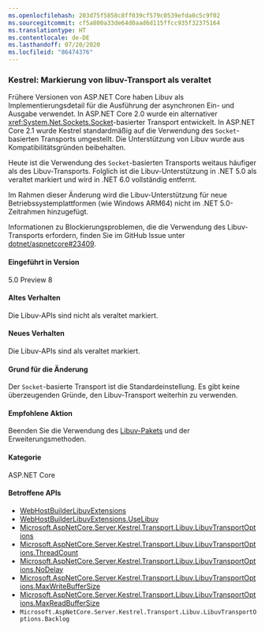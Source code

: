 ```yaml
---
ms.openlocfilehash: 203d75f5858c8ff039cf579c0539efda0c5c9f02
ms.sourcegitcommit: cf5a800a33de64d0aad6d115ffcc935f32375164
ms.translationtype: HT
ms.contentlocale: de-DE
ms.lasthandoff: 07/20/2020
ms.locfileid: "86474376"
---
```

### <a name="kestrel-libuv-transport-marked-as-obsolete"></a>Kestrel: Markierung von libuv-Transport als veraltet

Frühere Versionen von ASP.NET Core haben Libuv als Implementierungsdetail für die Ausführung der asynchronen Ein- und Ausgabe verwendet. In ASP.NET Core 2.0 wurde ein alternativer <xref:System.Net.Sockets.Socket>-basierter Transport entwickelt. In ASP.NET Core 2.1 wurde Kestrel standardmäßig auf die Verwendung des `Socket`-basierten Transports umgestellt. Die Unterstützung von Libuv wurde aus Kompatibilitätsgründen beibehalten.

Heute ist die Verwendung des `Socket`-basierten Transports weitaus häufiger als des Libuv-Transports. Folglich ist die Libuv-Unterstützung in .NET 5.0 als veraltet markiert und wird in .NET 6.0 vollständig entfernt.

Im Rahmen dieser Änderung wird die Libuv-Unterstützung für neue Betriebssystemplattformen (wie Windows ARM64) nicht im .NET 5.0-Zeitrahmen hinzugefügt.

Informationen zu Blockierungsproblemen, die die Verwendung des Libuv-Transports erfordern, finden Sie im GitHub Issue unter [dotnet/aspnetcore#23409](https://github.com/dotnet/aspnetcore/issues/23409).

#### <a name="version-introduced"></a>Eingeführt in Version

5.0 Preview 8

#### <a name="old-behavior"></a>Altes Verhalten

Die Libuv-APIs sind nicht als veraltet markiert.

#### <a name="new-behavior"></a>Neues Verhalten

Die Libuv-APIs sind als veraltet markiert.

#### <a name="reason-for-change"></a>Grund für die Änderung

Der `Socket`-basierte Transport ist die Standardeinstellung. Es gibt keine überzeugenden Gründe, den Libuv-Transport weiterhin zu verwenden.

#### <a name="recommended-action"></a>Empfohlene Aktion

Beenden Sie die Verwendung des [Libuv-Pakets](https://www.nuget.org/packages/Libuv) und der Erweiterungsmethoden.

#### <a name="category"></a>Kategorie

ASP.NET Core

#### <a name="affected-apis"></a>Betroffene APIs

- [WebHostBuilderLibuvExtensions](/dotnet/api/microsoft.aspnetcore.hosting.webhostbuilderlibuvextensions?view=aspnetcore-3.0)
- [WebHostBuilderLibuvExtensions.UseLibuv](/dotnet/api/microsoft.aspnetcore.hosting.webhostbuilderlibuvextensions.uselibuv?view=aspnetcore-3.0)
- [Microsoft.AspNetCore.Server.Kestrel.Transport.Libuv.LibuvTransportOptions](/dotnet/api/microsoft.aspnetcore.server.kestrel.transport.libuv.libuvtransportoptions?view=aspnetcore-3.0)
- [Microsoft.AspNetCore.Server.Kestrel.Transport.Libuv.LibuvTransportOptions.ThreadCount](/dotnet/api/microsoft.aspnetcore.server.kestrel.transport.libuv.libuvtransportoptions.threadcount?view=aspnetcore-3.0)
- [Microsoft.AspNetCore.Server.Kestrel.Transport.Libuv.LibuvTransportOptions.NoDelay](/dotnet/api/microsoft.aspnetcore.server.kestrel.transport.libuv.libuvtransportoptions.nodelay?view=aspnetcore-3.0)
- [Microsoft.AspNetCore.Server.Kestrel.Transport.Libuv.LibuvTransportOptions.MaxWriteBufferSize](/dotnet/api/microsoft.aspnetcore.server.kestrel.transport.libuv.libuvtransportoptions.maxwritebuffersize?view=aspnetcore-3.0)
- [Microsoft.AspNetCore.Server.Kestrel.Transport.Libuv.LibuvTransportOptions.MaxReadBufferSize](/dotnet/api/microsoft.aspnetcore.server.kestrel.transport.libuv.libuvtransportoptions.maxreadbuffersize?view=aspnetcore-3.0)
- `Microsoft.AspNetCore.Server.Kestrel.Transport.Libuv.LibuvTransportOptions.Backlog`

<!-- 

#### Affected APIs

- `T:Microsoft.AspNetCore.Hosting.WebHostBuilderLibuvExtensions`
- `Overload:Microsoft.AspNetCore.Hosting.WebHostBuilderLibuvExtensions.UseLibuv`
- `T:Microsoft.AspNetCore.Server.Kestrel.Transport.Libuv.LibuvTransportOptions`
- `P:Microsoft.AspNetCore.Server.Kestrel.Transport.Libuv.LibuvTransportOptions.ThreadCount`
- `P:Microsoft.AspNetCore.Server.Kestrel.Transport.Libuv.LibuvTransportOptions.NoDelay`
- `P:Microsoft.AspNetCore.Server.Kestrel.Transport.Libuv.LibuvTransportOptions.MaxWriteBufferSize`
- `P:Microsoft.AspNetCore.Server.Kestrel.Transport.Libuv.LibuvTransportOptions.MaxReadBufferSize`
- `P:Microsoft.AspNetCore.Server.Kestrel.Transport.Libuv.LibuvTransportOptions.Backlog`

-->
